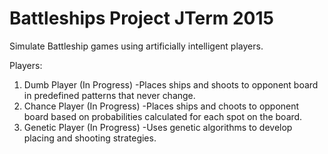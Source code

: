 # Battleships Project JTerm 2015

Simulate Battleship games using artificially intelligent players.

Players:
1) Dumb Player (In Progress)
   -Places ships and shoots to opponent board in predefined patterns that never change.
2) Chance Player (In Progress)
   -Places ships and choots to opponent board based on probabilities calculated for each spot on the board.
3) Genetic Player (In Progress)
   -Uses genetic algorithms to develop placing and shooting strategies.
